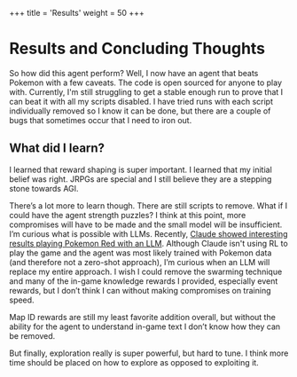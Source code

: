 +++
title = 'Results'
weight = 50
+++

# Results and Concluding Thoughts

So how did this agent perform? Well, I now have an agent that beats Pokemon with a few caveats. The code is open sourced for anyone to play with. Currently, I'm still struggling to get a stable enough run to prove that I can beat it with all my scripts disabled. I have tried runs with each script individually removed so I know it can be done, but there are a couple of bugs that sometimes occur that I need to iron out.

## What did I learn?

I learned that reward shaping is super important. I learned that my initial belief was right. JRPGs are special and I still believe they are a stepping stone towards AGI. 

There’s a lot more to learn though. There are still scripts to remove. What if I could have the agent strength puzzles? I think at this point, more compromises will have to be made and the small model will be insufficient. I’m curious what is possible with LLMs. Recently, [Claude showed interesting results playing Pokemon Red with an LLM](https://www.anthropic.com/research/visible-extended-thinking). Although Claude isn't using RL to play the game and the agent was most likely trained with Pokemon data (and therefore not a zero-shot approach), I’m curious when an LLM will replace my entire approach. I wish I could remove the swarming technique and many of the in-game knowledge rewards I provided, especially event rewards, but I don’t think I can without making compromises on training speed.

Map ID rewards are still my least favorite addition overall, but without the ability for the agent to understand in-game text I don’t know how they can be removed.

But finally, exploration really is super powerful, but hard to tune. I think more time should be placed on how to explore as opposed to exploiting it.